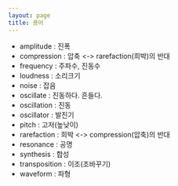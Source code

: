 ```yaml
---
layout: page
title: 용어
---
```


- amplitude : 진폭
- compression : 압축 <-> rarefaction(희박)의 반대
- frequency : 주파수, 진동수
- loudness : 소리크기
- noise : 잡음
- oscillate : 진동하다. 흔들다.
- oscillation : 진동
- oscillator : 발진기
- pitch : 고저(높낮이)
- rarefaction : 희박  <-> compression(압축)의 반대
- resonance : 공명
- synthesis : 합성
- transposition : 이조(조바꾸기)
- waveform : 파형
